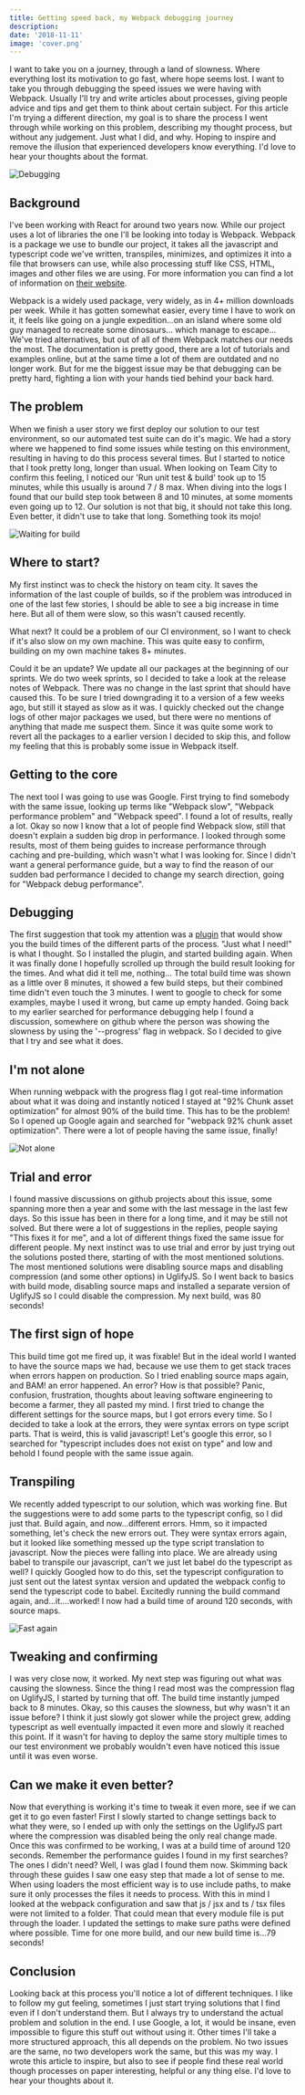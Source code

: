 ```yaml
---
title: Getting speed back, my Webpack debugging journey
description: 
date: '2018-11-11'
image: 'cover.png'
---
```



I want to take you on a journey, through a land of slowness. Where everything lost its motivation to go fast, where hope seems lost. I want to take you through debugging the speed issues we were having with Webpack. Usually I'll try and write articles about processes, giving people advice and tips and get them to think about certain subject. For this article I'm trying a different direction, my goal is to share the process I went through while working on this problem, describing my thought process, but without any judgement. Just what I did, and why. Hoping to inspire and remove the illusion that experienced developers know everything. I'd love to hear your thoughts about the format.

![Debugging](https://thepracticaldev.s3.amazonaws.com/i/hk4knli19og1vk6ijrsh.png)

## Background
I've been working with React for around two years now. While our project uses a lot of libraries the one I'll be looking into today is Webpack. Webpack is a package we use to bundle our project, it takes all the javascript and typescript code we've written, transpiles, minimizes, and optimizes it into a file that browsers can use, while also processing stuff like CSS, HTML, images and other files we are using. For more information you can find a lot of information on [their website](https://webpack.js.org/).

Webpack is a widely used package, very widely, as in 4+ million downloads per week. While it has gotten somewhat easier, every time I have to work on it, it feels like going on a jungle expedition...on an island where some old guy managed to recreate some dinosaurs... which manage to escape... We've tried alternatives, but out of all of them Webpack matches our needs the most. The documentation is pretty good, there are a lot of tutorials and examples online, but at the same time a lot of them are outdated and no longer work. But for me the biggest issue may be that debugging can be pretty hard, fighting a lion with your hands tied behind your back hard.

## The problem
When we finish a user story we first deploy our solution to our test environment, so our automated test suite can do it's magic. We had a story where we happened to find some issues while testing on this environment, resulting in having to do this process several times. But I started to notice that I took pretty long, longer than usual. When looking on Team City to confirm this feeling, I noticed our 'Run unit test & build' took up to 15 minutes, while this usually is around 7 / 8 max. When diving into the logs I found that our build step took between 8 and 10 minutes, at some moments even going up to 12. Our solution is not that big, it should not take this long. Even better, it didn't use to take that long. Something took its mojo!

![Waiting for build](https://thepracticaldev.s3.amazonaws.com/i/wxmfdpwf4k4pnuuxxb3s.png)

## Where to start?
My first instinct was to check the history on team city. It saves the information of the last couple of builds, so if the problem was introduced in one of the last few stories, I should be able to see a big increase in time here. But all of them were slow, so this wasn't caused recently. 

What next? It could be a problem of our CI environment, so I want to check if it's also slow on my own machine. This was quite easy to confirm, building on my own machine takes 8+ minutes.

Could it be an update? We update all our packages at the beginning of our sprints. We do two week sprints, so I decided to take a look at the release notes of Webpack. There was no change in the last sprint that should have caused this. To be sure I tried downgrading it to a version of a few weeks ago, but still it stayed as slow as it was. I quickly checked out the change logs of other major packages we used, but there were no mentions of anything that made me suspect them. Since it was quite some work to revert all the packages to a earlier version I decided to skip this, and follow my feeling that this is probably some issue in Webpack itself.

## Getting to the core
The next tool I was going to use was Google. First trying to find somebody with the same issue, looking up terms like "Webpack slow", "Webpack performance problem" and "Webpack speed". I found a lot of results, really a lot. Okay so now I know that a lot of people find Webpack slow, still that doesn't explain a sudden big drop in performance. I looked through some results, most of them being guides to increase performance through caching and pre-building, which wasn't what I was looking for. Since I didn't want a general performance guide, but a way to find the reason of our sudden bad performance I decided to change my search direction, going for "Webpack debug performance".

## Debugging 
The first suggestion that took my attention was a [plugin](https://www.npmjs.com/package/speed-measure-webpack-plugin) that would show you the build times of the different parts of the process. "Just what I need!" is what I thought. So I installed the plugin, and started building again. When it was finally done I hopefully scrolled up through the build result looking for the times. And what did it tell me, nothing... The total build time was shown as a little over 8 minutes, it showed a few build steps, but their combined time didn't even touch the 3 minutes. I went to google to check for some examples, maybe I used it wrong, but came up empty handed. Going back to my earlier searched for performance debugging help I found a discussion, somewhere on github where the person was showing the slowness by using the '--progress' flag in webpack. So I decided to give that I try and see what it does.

## I'm not alone
When running webpack with the progress flag I got real-time information about what it was doing and instantly noticed I stayed at "92% Chunk asset optimization" for almost 90% of the build time. This has to be the problem! So I opened up Google again and searched for "webpack 92% chunk asset optimization". There were a lot of people having the same issue, finally!

![Not alone](https://thepracticaldev.s3.amazonaws.com/i/2xtpkdx7ausk8ag1tsqv.jpg)

## Trial and error
I found massive discussions on github projects about this issue, some spanning more then a year and some with the last message in the last few days. So this issue has been in there for a long time, and it may be still not solved. But there were a lot of suggestions in the replies, people saying "This fixes it for me", and a lot of different things fixed the same issue for different people. My next instinct was to use trial and error by just trying out the solutions posted there, starting of with the most mentioned solutions. The most mentioned solutions were disabling source maps and disabling compression (and some other options) in UglifyJS. So I went back to basics with build mode, disabling source maps and installed a separate version of UglifyJS so I could disable the compression. My next build, was 80 seconds!

## The first sign of hope
This build time got me fired up, it was fixable! But in the ideal world I wanted to have the source maps we had, because we use them to get stack traces when errors happen on production. So I tried enabling source maps again, and BAM! an error happened. An error? How is that possible? Panic, confusion, frustration, thoughts about leaving software engineering to become a farmer, they all pasted my mind. I first tried to change the different settings for the source maps, but I got errors every time. So I decided to take a look at the errors, they were syntax errors on type script parts. That is weird, this is valid javascript! Let's google this error, so I searched for "typescript includes does not exist on type" and low and behold I found people with the same issue again.

## Transpiling
We recently added typescript to our solution, which was working fine. But the suggestions were to add some parts to the typescript config, so I did just that. Build again, and now...different errors. Hmm, so it impacted something, let's check the new errors out. They were syntax errors again, but it looked like something messed up the type script translation to javascript. Now the pieces were falling into place. We are already using babel to transpile our javascript, can't we just let babel do the typescript as well? I quickly Googled how to do this, set the typescript configuration to just sent out the latest syntax version and updated the webpack config to send the typescript code to babel. Excitedly running the build command again, and...it....worked! I now had a build time of around 120 seconds, with source maps.

![Fast again](https://thepracticaldev.s3.amazonaws.com/i/pt2yuh4corj4j9yrh13i.jpg)

## Tweaking and confirming
I was very close now, it worked. My next step was figuring out what was causing the slowness. Since the thing I read most was the compression flag on UglifyJS, I started by turning that off. The build time instantly jumped back to 8 minutes. Okay, so this causes the slowness, but why wasn't it an issue before? I think it just slowly got slower while the project grew, adding typescript as well eventually impacted it even more and slowly it reached this point. If it wasn't for having to deploy the same story multiple times to our test environment we probably wouldn't even have noticed this issue until it was even worse.

## Can we make it even better?
Now that everything is working it's time to tweak it even more, see if we can get it to go even faster! First I slowly started to change settings back to what they were, so I ended up with only the settings on the UglifyJS part where the compression was disabled being the only real change made. Once this was confirmed to be working, I was at a build time of around 120 seconds. Remember the performance guides I found in my first searches? The ones I didn't need? Well, I was glad I found them now. Skimming back through these guides I saw one easy step that made a lot of sense to me. When using loaders the most efficient way is to use include paths, to make sure it only processes the files it needs to process. With this in mind I looked at the webpack configuration and saw that js / jsx and ts / tsx files were not limited to a folder. That could mean that every module file is put through the loader. I updated the settings to make sure paths were defined where possible. Time for one more build, and our new build time is...79 seconds!

## Conclusion
Looking back at this process you'll notice a lot of different techniques. I like to follow my gut feeling, sometimes I just start trying solutions that I find even if I don't understand them. But I always try to understand the actual problem and solution in the end. I use Google, a lot, it would be insane, even impossible to figure this stuff out without using it. Other times I'll take a more structured approach, this all depends on the problem. No two issues are the same, no two developers work the same, but this was my way. I wrote this article to inspire, but also to see if people find these real world though processes on paper interesting, helpful or any thing else. I'd love to hear your thoughts about it.